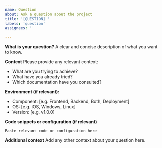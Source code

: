 ```yaml
---
name: Question
about: Ask a question about the project
title: '[QUESTION] '
labels: 'question'
assignees: ''

---
```


**What is your question?**
A clear and concise description of what you want to know.

**Context**
Please provide any relevant context:
- What are you trying to achieve?
- What have you already tried?
- Which documentation have you consulted?

**Environment (if relevant):**
 - Component: [e.g. Frontend, Backend, Both, Deployment]
 - OS: [e.g. iOS, Windows, Linux]
 - Version: [e.g. v1.0.0]

**Code snippets or configuration (if relevant)**
```
Paste relevant code or configuration here
```

**Additional context**
Add any other context about your question here.
